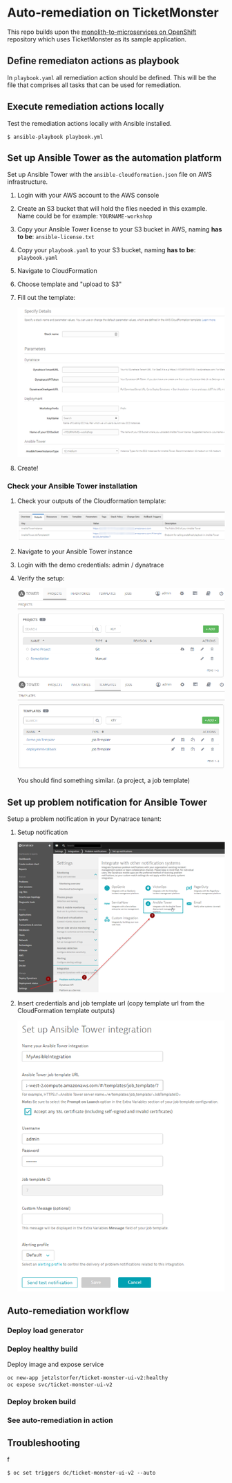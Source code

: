 # Auto-remediation on TicketMonster

This repo builds upon the [monolith-to-microservices on OpenShift](https://github.com/dynatrace-innovationlab/monolith-to-microservice-openshift/) repository which uses TicketMonster as its sample application.


## Define remediaton actions as playbook

In ```playbook.yaml``` all remediation action should be defined. This will be the file that comprises all tasks that can be used for remediation.

## Execute remediation actions locally

Test the remediation actions locally with Ansible installed.
```
$ ansible-playbook playbook.yml
```

## Set up Ansible Tower as the automation platform

Set up Ansible Tower with the `ansible-cloudformation.json` file on AWS infrastructure.

1. Login with your AWS account to the AWS console
1. Create an S3 bucket that will hold the files needed in this example. Name could be for example: `YOURNAME-workshop`
1. Copy your Ansible Tower license to your S3 bucket in AWS, naming **has to be**: `ansible-license.txt`
1. Copy your `playbook.yaml` to your S3 bucket, naming **has to be**: `playbook.yaml`
1. Navigate to CloudFormation
1. Choose template and "upload to S3"
1. Fill out the template: 

    ![cloudformation](./assets/cloudformation-template.png)
1. Create!

### Check your Ansible Tower installation

1. Check your outputs of the Cloudformation template:

    ![cloudformation output](./assets/cloudformation-outputs.png)

1. Navigate to your Ansible Tower instance
1. Login with the demo credentials: admin / dynatrace
1. Verify the setup:

    ![ansible projects](./assets/ansible-projects.png)
    ![ansible templates](./assets/ansible-templates.png)

    You should find something similar. (a project, a job template)



## Set up problem notification for Ansible Tower

Setup a problem notification in your Dynatrace tenant:

1. Setup notification

    ![dynatrace problem notification](./assets/dynatrace-problem-notification1.png)

2. Insert credentials and job template url (copy template url from the CloudFormation template outputs)

    ![dynatrace problem notification](./assets/dynatrace-problem-notification2.png)


## Auto-remediation workflow



### Deploy load generator

### Deploy healthy build

Deploy image and expose service

```
oc new-app jetzlstorfer/ticket-monster-ui-v2:healthy
oc expose svc/ticket-monster-ui-v2
```

### Deploy broken build

### See auto-remediation in action

## Troubleshooting
f
```
$ oc set triggers dc/ticket-monster-ui-v2 --auto
```